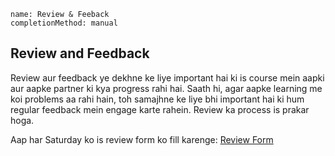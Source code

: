 ```ngMeta
name: Review & Feeback
completionMethod: manual
```

## Review and Feedback

Review aur feedback ye dekhne ke liye important hai ki is course mein aapki aur aapke partner ki kya progress rahi hai. Saath hi, agar aapke learning me koi problems aa rahi hain, toh samajhne ke liye bhi important hai ki hum regular feedback mein engage karte rahein. Review ka process is prakar hoga.

Aap har Saturday ko is review form ko fill karenge: [Review Form](https://goo.gl/forms/k1gMnHkIvXK7hNlo2)
